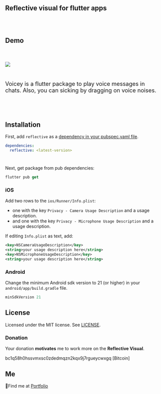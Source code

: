 <!--
This README describes the package. If you publish this package to pub.dev,
this README's contents appear on the landing page for your package.

For information about how to write a good package README, see the guide for
[writing package pages](https://dart.dev/guides/libraries/writing-package-pages).

For general information about developing packages, see the Dart guide for
[creating packages](https://dart.dev/guides/libraries/create-library-packages)
and the Flutter guide for
[developing packages and plugins](https://flutter.dev/developing-packages).
-->

## Reflective visual for flutter apps

<div style="height:32px;"></div>

## Demo

<div style="height:24px;"></div>

![](voice_message_intro.gif)

<div style="height:12px;"></div>
<p style="font-size: 18px"/>
Voicey is a flutter package to play voice messages in chats. Also, you can sicking by dragging on voice noises.
</p>


<div style="height:40px;"></div>

## Installation

First, add `reflective` as a [dependency in your pubspec.yaml file](https://flutter.dev/using-packages/).

```yml
dependencies:
  reflective: <latest-version>
```
<div style="height:12px;"></div>

Next, get package from pub dependencies:
```dart
flutter pub get
```

### iOS

Add two rows to the `ios/Runner/Info.plist`:

* one with the key `Privacy - Camera Usage Description` and a usage description.
* and one with the key `Privacy - Microphone Usage Description` and a usage description.

If editing `Info.plist` as text, add:

```xml
<key>NSCameraUsageDescription</key>
<string>your usage description here</string>
<key>NSMicrophoneUsageDescription</key>
<string>your usage description here</string>
```

### Android

Change the minimum Android sdk version to 21 (or higher) in your `android/app/build.gradle` file.

```groovy
minSdkVersion 21
```



## License

Licensed under the MIT license. See [LICENSE](https://github.com/mehranshoqi/voice_message_player/blob/master/LICENSE "LICENSE").

<!-- ## Donation

[![Donate with Ripple](https://en.cryptobadges.io/badge/big/r3EazHwqTd7ifeCJj5gm3xdRna71vwmhwp)](https://en.cryptobadges.io/donate/r3EazHwqTd7ifeCJj5gm3xdRna71vwmhwp) -->

### Donation
Your donation **motivates** me to work more on the **Reflective Visual**.

bc1q58h0hssvmxsc0zdedmqzn2kqx9j7rgueycwxgq [Bitcoin]


## Me

:pushpin:Find me at [Portfolio](https://portfolio-3dl.pages.dev/)




